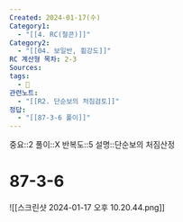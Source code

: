 ```yaml
---
Created: 2024-01-17(수)
Category1:
  - "[[4. RC(철콘)]]"
Category2:
  - "[[04. 보일반, 휨강도]]"
RC 계산형 목차: 2-3
Sources: 
tags:
  - 🧮
관련노트:
  - "[[R2. 단순보의 처짐검토]]"
정답:
  - "[[87-3-6 풀이]]"
---
```

중요::2
풀이::X
반복도::5
설명::단순보의 처짐산정


#  87-3-6

![[스크린샷 2024-01-17 오후 10.20.44.png]]